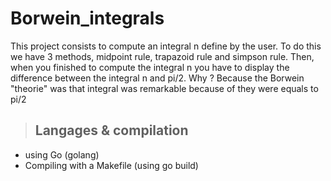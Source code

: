 # Borwein_integrals

This project consists to compute an integral n define by the user. To do this we have 3 methods, midpoint rule, trapazoid rule and simpson rule.
Then, when you finished to compute the integral n you have to display the difference between the integral n and pi/2.
Why ? Because the Borwein "theorie" was that integral was remarkable because of they were equals to pi/2

>## Langages & compilation

* using Go (golang)
* Compiling with a Makefile (using go build)
